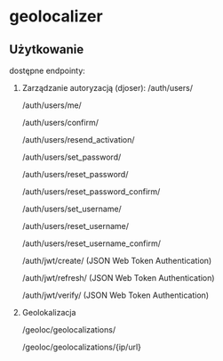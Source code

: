 # geolocalizer

Użytkowanie
--------------
dostępne endpointy:
 
 1) Zarządzanie autoryzacją (djoser):
      /auth/users/
      
      /auth/users/me/
      
      /auth/users/confirm/
      
      /auth/users/resend_activation/
      
      /auth/users/set_password/
      
      /auth/users/reset_password/
      
      /auth/users/reset_password_confirm/
      
      /auth/users/set_username/
      
      /auth/users/reset_username/
      
      /auth/users/reset_username_confirm/
      
      /auth/jwt/create/ (JSON Web Token Authentication)
      
      /auth/jwt/refresh/ (JSON Web Token Authentication)
      
      /auth/jwt/verify/ (JSON Web Token Authentication)
    
  2) Geolokalizacja
  
      /geoloc/geolocalizations/
      
      /geoloc/geolocalizations/{ip/url}

